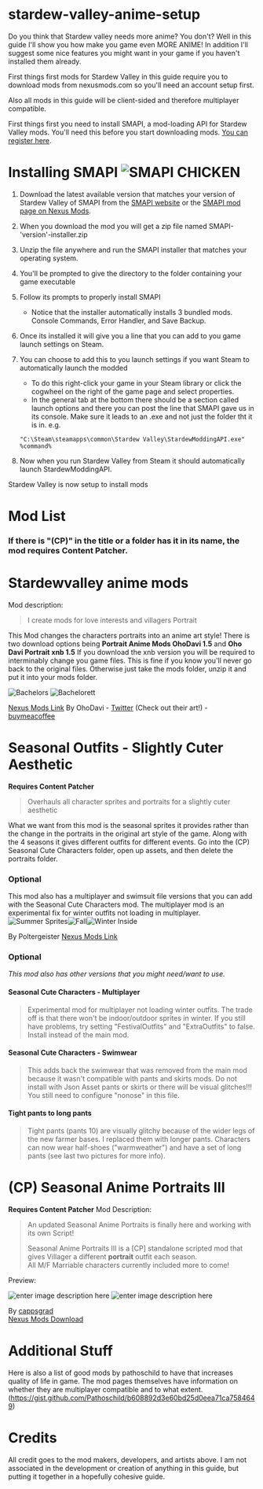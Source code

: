 # stardew-valley-anime-setup
Do you think that Stardew valley needs more anime? You don't? Well in this guide I'll show you how make you game even MORE ANIME! In addition I'll suggest some nice features you might want in your game if you haven't installed them already.

First things first mods for Stardew Valley in this guide require you to download mods from nexusmods.com so you'll need an account setup first.

Also all mods in this guide will be client-sided and therefore multiplayer compatible.

First things first you need to install SMAPI, a mod-loading API for Stardew Valley mods. You'll need this before you start downloading mods. [You can register here](https://users.nexusmods.com/register).

# Installing SMAPI   ![SMAPI CHICKEN](https://smapi.io/Content/images/pufferchick.png)
1. Download the latest available version that matches your version of Stardew Valley of SMAPI from the [SMAPI website](https://smapi.io/) or the [SMAPI mod page on Nexus Mods](https://www.nexusmods.com/stardewvalley/mods/2400).
2. When you download the mod you will get a zip file named SMAPI-'version'-installer.zip
3. Unzip the file anywhere and run the SMAPI installer that matches your operating system.
4. You'll be prompted to give the directory to the folder containing your game executable
5. Follow its prompts to properly install SMAPI
   - Notice that the installer automatically installs 3 bundled mods. Console Commands, Error Handler, and Save Backup.
6. Once its installed it will give you a line that you can add to you game launch settings on Steam.
7. You can choose to add this to you launch settings if you want Steam to automatically launch the modded 
   - To do this right-click your game in your Steam library or click the cogwheel on the right of the game page and select properties.
   - In the general tab at the bottom there should be a section called launch options and there you can post the line that SMAPI gave us in its console. Make sure it leads to an .exe and not just the folder tht it is in. e.g. 
    <pre><code>"C:\Steam\steamapps\common\Stardew Valley\StardewModdingAPI.exe" %command%</pre></code>
   
8. Now when you run Stardew Valley from Steam it should automatically launch StardewModdingAPI.

Stardew Valley is now setup to install mods

# Mod List
### If there is "**(CP)**" in the title or a folder has it in its name, the mod **requires** Content Patcher.
# Stardewvalley anime mods
Mod description:
>I create mods for love interests and villagers Portrait

This Mod changes the characters portraits into an anime art style! There is two download options being **Portrait Anime Mods OhoDavi 1.5** and **Oho Davi Portrait xnb 1.5**
If you download the xnb version you will be required to interminably change you game files. This is fine if you know you'll never go back to the original files. Otherwise just take the mods folder, unzip it and put it into your mods folder.

![Bachelors](https://i.imgur.com/YRIWWt1.png)
![Bachelorett](https://i.imgur.com/QE8di5O.png)

[Nexus Mods Link](https://www.nexusmods.com/stardewvalley/mods/1839)
By OhoDavi - [Twitter](https://twitter.com/dkviru5) (Check out their art!) - [buymeacoffee](https://www.buymeacoffee.com/ohodavi93)

# Seasonal Outfits - Slightly Cuter Aesthetic
**Requires Content Patcher**
>Overhauls all character sprites and portraits for a slightly cuter aesthetic

What we want from this mod is the seasonal sprites it provides rather than the change in the portraits in the original art style of the game. Along with the 4 seasons it gives different outfits for different events.
Go into the (CP) Seasonal Cute Characters folder, open up assets, and then delete the portraits folder.
### Optional
This mod also has a multiplayer and swimsuit file versions that you can add with the Seasonal Cute Characters mod. 
The multiplayer mod is an experimental fix for winter outfits not loading in multiplayer. 
![Summer Sprites](https://staticdelivery.nexusmods.com/mods/1303/images/5450/5450-1588648190-522387360.png)![Fall](https://staticdelivery.nexusmods.com/mods/1303/images/5450/5450-1588648200-615302011.png)![Winter Inside](https://staticdelivery.nexusmods.com/mods/1303/images/5450/5450-1588648209-1430351944.png)

By Poltergeister
[Nexus Mods Link](https://www.nexusmods.com/stardewvalley/mods/5450)
### Optional
*This mod also has other versions that you might need/want to use.*
#### Seasonal Cute Characters - Multiplayer
>Experimental mod for multiplayer not loading winter outfits. The trade off is that there won't be indoor/outdoor sprites in winter. If you still have problems, try setting "FestivalOutfits" and "ExtraOutfits" to false. Install instead of the main mod.
#### Seasonal Cute Characters - Swimwear
>This adds back the swimwear that was removed from the main mod because it wasn't compatible with pants and skirts mods. Do not install with Json Asset pants or skirts or there will be visual glitches!!! You still need to configure "nonose" in this file.
#### Tight pants to long pants
>Tight pants (pants 10) are visually glitchy because of the wider legs of the new farmer bases. I replaced them with longer pants. Characters can now wear half-shoes ("warmweather") and have a set of long pants (see last two pictures for more info).

#  (CP) Seasonal Anime Portraits III
**Requires Content Patcher**
Mod Description:
>An updated Seasonal Anime Portraits is finally here and working with its own Script!
>
>Seasonal Anime Portraits III is a [CP] standalone scripted mod that gives Villager a different **portrait** outfit each season.  
All M/F Marriable characters currently included more to come!

Preview:

![enter image description here](https://staticdelivery.nexusmods.com/mods/1303/images/9302/9302-1629984068-1984914259.png)
![enter image description here](https://staticdelivery.nexusmods.com/mods/1303/images/9302/9302-1630591471-1806656412.png)

By [cappsgrad](https://www.nexusmods.com/stardewvalley/users/765345)    
[Nexus Mods Download](https://www.nexusmods.com/stardewvalley/mods/9302)


# Additional Stuff
Here is also a list of good mods by pathoschild to have that increases quality of life in game. The mod pages themselves have information on whether they are multiplayer compatible and to what extent. (https://gist.github.com/Pathoschild/b608892d3e60bd25d0eea71ca7584649)

# Credits
All credit goes to the mod makers, developers, and artists above. I am not associated in the development or creation of anything in this guide, but putting it together in a hopefully cohesive guide.
